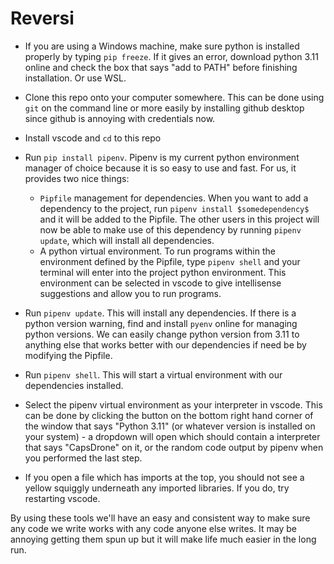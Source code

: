 # Reversi
 
- If you are using a Windows machine, make sure python is installed properly by typing `pip freeze`. If it gives an error, download python 3.11 online and check the box that says "add to PATH" before finishing installation. Or use WSL.

- Clone this repo onto your computer somewhere. This can be done using `git` on the command line or more easily by installing github desktop since github is annoying with credentials now.

- Install vscode and `cd` to this repo

- Run `pip install pipenv`. Pipenv is my current python environment manager of choice because it is so easy to use and fast. For us, it provides two nice things:

  - `Pipfile` management for dependencies. When you want to add a dependency to the project, run `pipenv install $somedependency$` and it will be added to the Pipfile. The other users in this project will now be able to make use of this dependency by running `pipenv update`, which will install all dependencies.
  - A python virtual environment. To run programs within the environment defined by the Pipfile, type `pipenv shell` and your terminal will enter into the project python environment. This environment can be selected in vscode to give intellisense suggestions and allow you to run programs.

- Run `pipenv update`. This will install any dependencies. If there is a python version warning, find and install `pyenv` online for managing python versions. We can easily change python version from 3.11 to anything else that works better with our dependencies if need be by modifying the Pipfile.

- Run `pipenv shell`. This will start a virtual environment with our dependencies installed.

- Select the pipenv virtual environment as your interpreter in vscode. This can be done by clicking the button on the bottom right hand corner of the window that says "Python 3.11" (or whatever version is installed on your system) - a dropdown will open which should contain a interpreter that says "CapsDrone" on it, or the random code output by pipenv when you performed the last step.

- If you open a file which has imports at the top, you should not see a yellow squiggly underneath any imported libraries. If you do, try restarting vscode.

By using these tools we'll have an easy and consistent way to make sure any code we write works with any code anyone else writes. It may be annoying getting them spun up but it will make life much easier in the long run.
